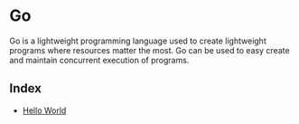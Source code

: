 # Go

Go is a lightweight programming language used to create lightweight programs where resources matter the most. Go can be used to easy create and maintain concurrent execution of programs.

## Index

- [Hello World](print.go)
